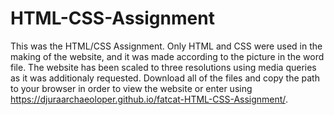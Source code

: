 # HTML-CSS-Assignment

This was the HTML/CSS Assignment. Only HTML and CSS were used in the making of the website, and it was made according to the picture in the word file. 
The website has been scaled to three resolutions using media queries as it was additionaly requested.
Download all of the files and copy the path to your browser in order to view the website or enter using https://djuraarchaeoloper.github.io/fatcat-HTML-CSS-Assignment/.
